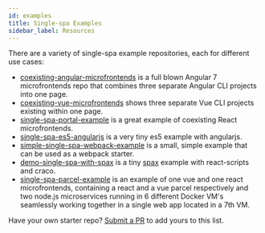 ```yaml
---
id: examples
title: Single-spa Examples
sidebar_label: Resources
---
```


There are a variety of single-spa example repositories, each for different use cases:
- [coexisting-angular-microfrontends](https://github.com/joeldenning/coexisting-angular-microfrontends) is a full blown Angular 7 microfrontends repo that combines three separate Angular CLI projects into one page.
- [coexisting-vue-microfrontends](https://github.com/joeldenning/coexisting-vue-microfrontends) shows three separate Vue CLI projects existing within one page.
- [single-spa-portal-example](https://gitlab.com/TheMcMurder/single-spa-portal-example) is a great example of coexisting React microfrontends.
- [single-spa-es5-angularjs](https://github.com/joeldenning/single-spa-es5-angularjs) is a very tiny es5 example with angularjs.
- [simple-single-spa-webpack-example](https://github.com/joeldenning/simple-single-spa-webpack-example) is a small, simple example that can be used as a webpack starter.
- [demo-single-spa-with-spax](https://github.com/crossjs/spax/tree/master/packages/demo-single-spa) is a tiny [spax](https://spax.js.org) example with react-scripts and craco.
- [single-spa-parcel-example](https://github.com/Guillembonet/single-spa-parcel-example) is an example of one vue and one react microfrontends, containing a react and a vue parcel respectively and two node.js microservices running in 6 different Docker VM's seamlessly working together in a single web app located in a 7th VM.

Have your own starter repo? [Submit a PR](https://github.com/CanopyTax/single-spa.js.org/edit/master/docs/examples.md) to add yours to this list.
